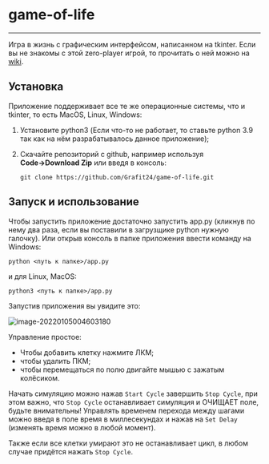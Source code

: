 # game-of-life

---

Игра в жизнь с графическим интерфейсом, написанном на tkinter. Если вы не знакомы с этой zero-player игрой, то прочитать о ней можно на [wiki](https://en.wikipedia.org/wiki/Conway%27s_Game_of_Life).

## Установка

Приложение поддерживает все те же операционные системы, что и tkinter, то есть MacOS, Linux, Windows:

1.  Установите python3 (Если что-то не работает, то ставьте python 3.9 так как на нём разрабатывалось данное приложение);

2. Скачайте репозиторий с github, например используя **Code→Download Zip** или введя в консоль:

   ```git clone https://github.com/Grafit24/game-of-life.git```

## Запуск и использование

Чтобы запустить приложение достаточно запустить app.py (кликнув по нему два раза, если вы поставили в загрузщике python нужную галочку). Или открыв консоль в папке приложения ввести команду на Windows:

```python <путь к папке>/app.py ```

и для Linux, MacOS:

```python3 <путь к папке>/app.py ```

Запустив приложения вы увидите это:

![image-20220105004603180](/images/img1.png)

Управление простое:

- Чтобы добавить клетку нажмите ЛКМ;
- чтобы удалить ПКМ;
- чтобы перемещаться по полю двигайте мышью с зажатым колёсиком.

Начать симуляцию можно нажав `Start Cycle` завершить `Stop Cycle`, при этом важно, что `Stop Cycle` останавливает симуляция и ОЧИЩАЕТ поле, будьте внимательны! Управлять временем перехода между шагами можно введя в поле время в миллесекундах и нажав на `Set Delay` (изменять время можно в любой момент). 

Также если все клетки умирают это не останавливает цикл, в любом случае придётся нажать `Stop Cycle`.
